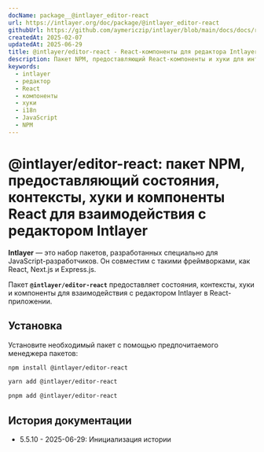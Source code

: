 ```yaml
---
docName: package__@intlayer_editor-react
url: https://intlayer.org/doc/package/@intlayer_editor-react
githubUrl: https://github.com/aymericzip/intlayer/blob/main/docs/docs/ru/packages/@intlayer/editor-react/index.md
createdAt: 2025-02-07
updatedAt: 2025-06-29
title: @intlayer/editor-react - React-компоненты для редактора Intlayer
description: Пакет NPM, предоставляющий React-компоненты и хуки для интеграции визуального редактора Intlayer в React-приложения для интернационализации.
keywords:
  - intlayer
  - редактор
  - React
  - компоненты
  - хуки
  - i18n
  - JavaScript
  - NPM
---
```


# @intlayer/editor-react: пакет NPM, предоставляющий состояния, контексты, хуки и компоненты React для взаимодействия с редактором Intlayer

**Intlayer** — это набор пакетов, разработанных специально для JavaScript-разработчиков. Он совместим с такими фреймворками, как React, Next.js и Express.js.

Пакет **`@intlayer/editor-react`** предоставляет состояния, контексты, хуки и компоненты для взаимодействия с редактором Intlayer в React-приложении.

## Установка

Установите необходимый пакет с помощью предпочитаемого менеджера пакетов:

```bash
npm install @intlayer/editor-react
```

```bash
yarn add @intlayer/editor-react
```

```bash
pnpm add @intlayer/editor-react
```

## История документации

- 5.5.10 - 2025-06-29: Инициализация истории
